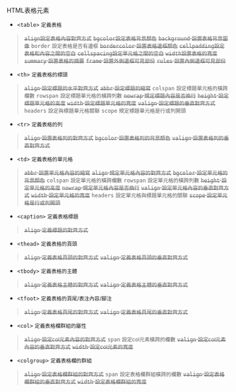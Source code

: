 HTML表格元素
- `<table>` <small>定義表格</small>

><s>`align`<small>設定表格內容對齊方式</small></s>
><s>`bgcolor`<small>設定表格背景顏色</small></s>
><s>`background` <small>設置表格背景圖像</small></s>
>`border` <small>設定表格是否有邊框</small>
><s>`bordercolor` <small>設置表格邊框顏色</small></s>
><s>`cellpadding`<small>設定表格和內容之間的空白</small></s>
><s>`cellspacing`<small>設定單元格之間的空白</small></s>
><s>`width`<small>設置表格的寬度</small></s>
><s>`summary` <small>設置表格的摘要</small></s>
><s>`frame` <small>設置外側邊框可見部份</small></s>
><s>`rules` <small>設置內側邊框可見部份</small></s>
- `<th>` <small>定義表格的標頭</small>

><s>`align` <small>設定標題的水平對齊方式</small></s>
><s>`abbr` <small>設定標題的縮寫</small></s>
>`colspan` <small>設定標題單元格的橫跨欄數</small>
>`rowspan` <small>設定標題單元格的橫跨列數</small>
><s>`nowrap` <small>規定標題內容是否換行</small></s>
><s>`height` <small>設定標題單元格的高度</small></s>
><s>`width` <small>設定標題單元格的寬度</small></s>
><s>`valign` <small>設定標題的垂直對齊方式</small></s>
>`headers` <small>設定與標題單元格關聯</small>
>`scope` <small>規定標題單元格是行或列開頭</small>
- `<tr>` <small>定義表格的列</small>

><s>`align` <small>設置表格列的對齊方式</small></s>
><s>`bgcolor` <small>設置表格列的背景顏色</small></s>
><s>`valign` <small>設置表格列的垂直對齊方式</small></s>
- `<td>` <small>定義表格的單元格</small>

><s>`abbr` <small>設置單元格內容的縮寫</small></s>
><s>`align` <small>規定單元格內容的對齊方式</small></s>
><s>`bgcolor` <small>設定單元格的背景顏色</small></s>
>`colspan` <small>設定單元格的橫跨欄數</small>
>`rowspan` <small>設定單元格的橫跨列數</small>
><s>`height` <small>設定單元格的高度</small></s>
><s>`nowrap` <small>規定單元格內容是否換行</small></s>
><s>`valign` <small>設定單元格內容的垂直對齊方式</small></s>
><s>`width` <small>設定單元格的寬度</small></s>
>`headers` <small>設定單元格與標題單元格的關聯</small></s>
><s>`scope` <small>設定單元格是行或列開頭</small></s>
- `<caption>` <small>定義表格標題</small>

><s>`align` <small>定義標題的對齊方式</small></s>
- `<thead>` <small>定義表格的頁頭</small>

><s>`align` <small>定義表格頁頭的對齊方式</small></s>
><s>`valign` <small>定義表格頁頭的垂直對齊方式</small></s>
- `<tbody>` <small>定義表格的主體</small>

><s>`align` <small>定義表格主體的對齊方式</small></s>
><s>`valign` <small>定義表格主體的垂直對齊方式</small></s>
- `<tfoot>` <small>定義表格的頁尾/表注內容/腳注</small>

><s>`align` <small>定義表格頁尾的對齊方式</small></s>
><s>`valign` <small>定義表格頁尾的垂直對齊方式</small></s>
- `<col>` <small>定義表格欄群組的屬性</small>

><s>`align` <small>設定col元素內容的對齊方式</small></s>
>`span` <small>設定col元素橫跨的欄數</small>
><s>`valign` <small>設定col元素內容的垂直對齊方式</small></s>
><s>`width` <small>設定col元素的寬度</small></s>
- `<colgroup>` <small>定義表格欄的群組</small>

><s>`align` <small>設定表格欄群組的對齊方式</small></s>
>`span` <small>設定表格欄群組橫跨的欄數</small>
><s>`valign` <small>設定表格欄群組的垂直對齊方式</small></s>
><s>`width` <small>設定表格欄群組的寬度</small></s>